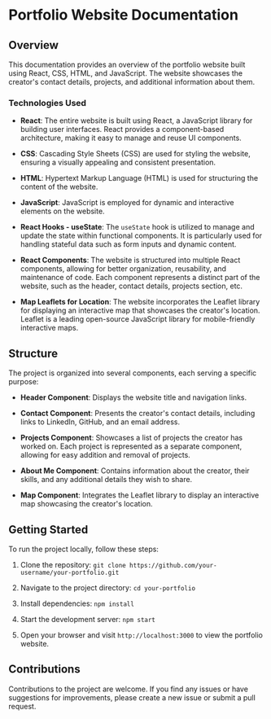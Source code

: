 # Portfolio Website Documentation

## Overview

This documentation provides an overview of the portfolio website built using React, CSS, HTML, and JavaScript. The website showcases the creator's contact details, projects, and additional information about them.

### Technologies Used

- **React**: The entire website is built using React, a JavaScript library for building user interfaces. React provides a component-based architecture, making it easy to manage and reuse UI components.

- **CSS**: Cascading Style Sheets (CSS) are used for styling the website, ensuring a visually appealing and consistent presentation.

- **HTML**: Hypertext Markup Language (HTML) is used for structuring the content of the website.

- **JavaScript**: JavaScript is employed for dynamic and interactive elements on the website.

- **React Hooks - useState**: The `useState` hook is utilized to manage and update the state within functional components. It is particularly used for handling stateful data such as form inputs and dynamic content.

- **React Components**: The website is structured into multiple React components, allowing for better organization, reusability, and maintenance of code. Each component represents a distinct part of the website, such as the header, contact details, projects section, etc.

- **Map Leaflets for Location**: The website incorporates the Leaflet library for displaying an interactive map that showcases the creator's location. Leaflet is a leading open-source JavaScript library for mobile-friendly interactive maps.

## Structure

The project is organized into several components, each serving a specific purpose:

- **Header Component**: Displays the website title and navigation links.

- **Contact Component**: Presents the creator's contact details, including links to LinkedIn, GitHub, and an email address.

- **Projects Component**: Showcases a list of projects the creator has worked on. Each project is represented as a separate component, allowing for easy addition and removal of projects.

- **About Me Component**: Contains information about the creator, their skills, and any additional details they wish to share.

- **Map Component**: Integrates the Leaflet library to display an interactive map showcasing the creator's location.

## Getting Started

To run the project locally, follow these steps:

1. Clone the repository: `git clone https://github.com/your-username/your-portfolio.git`

2. Navigate to the project directory: `cd your-portfolio`

3. Install dependencies: `npm install`

4. Start the development server: `npm start`

5. Open your browser and visit `http://localhost:3000` to view the portfolio website.

## Contributions

Contributions to the project are welcome. If you find any issues or have suggestions for improvements, please create a new issue or submit a pull request.
